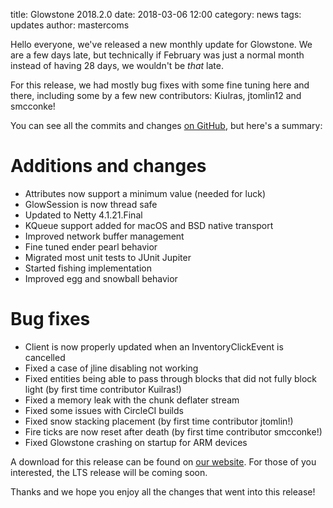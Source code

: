title: Glowstone 2018.2.0
date: 2018-03-06 12:00
category: news
tags: updates
author: mastercoms

Hello everyone, we've released a new monthly update for Glowstone. We are a few days late, but technically if February was just a normal month instead of having 28 days, we wouldn't be _that_ late.

For this release, we had mostly bug fixes with some fine tuning here and there, including some by a few new contributors: Kiulras, jtomlin12 and smcconke!

You can see all the commits and changes [on GitHub](https://github.com/GlowstoneMC/Glowstone/compare/2018.1.0...2018.2.0), but here's a summary:

# Additions and changes
* Attributes now support a minimum value (needed for luck)
* GlowSession is now thread safe
* Updated to Netty 4.1.21.Final
* KQueue support added for macOS and BSD native transport
* Improved network buffer management
* Fine tuned ender pearl behavior
* Migrated most unit tests to JUnit Jupiter
* Started fishing implementation
* Improved egg and snowball behavior

# Bug fixes
* Client is now properly updated when an InventoryClickEvent is cancelled
* Fixed a case of jline disabling not working
* Fixed entities being able to pass through blocks that did not fully block light (by first time contributor Kuilras!)
* Fixed a memory leak with the chunk deflater stream
* Fixed some issues with CircleCI builds
* Fixed snow stacking placement (by first time contributor jtomlin!)
* Fire ticks are now reset after death (by first time contributor smcconke!)
* Fixed Glowstone crashing on startup for ARM devices
 
A download for this release can be found on [our website](https://glowstone.net/#downloads). For those of you interested, the LTS release will be coming soon.

Thanks and we hope you enjoy all the changes that went into this release!
